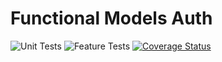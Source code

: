 # Functional Models Auth

![Unit Tests](https://github.com/monolithst/functional-models-auth/actions/workflows/ut.yml/badge.svg?branch=master)
![Feature Tests](https://github.com/monolithst/functional-models-auth/actions/workflows/feature.yml/badge.svg?branch=master)
[![Coverage Status](https://coveralls.io/repos/github/monolithst/functional-models-auth/badge.svg?branch=master)](https://coveralls.io/github/monolithst/functional-models-auth?branch=master)
